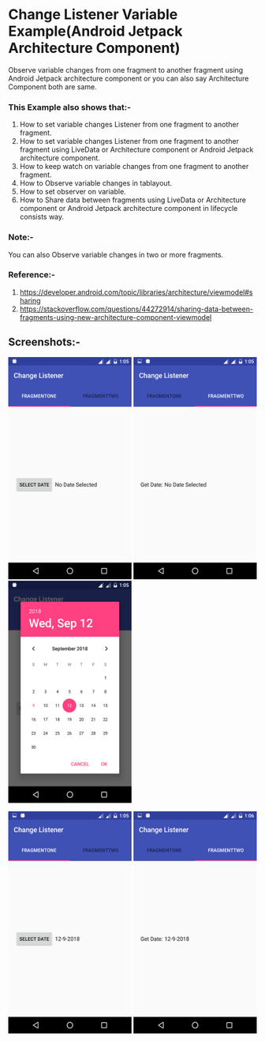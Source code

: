 # Change Listener Variable Example(Android Jetpack Architecture Component)

Observe variable changes from one fragment to another fragment using Android Jetpack architecture component or you can also say Architecture Component both are same.

### This Example also shows that:-

1) How to set variable changes Listener from one fragment to another fragment.
2) How to set variable changes Listener from one fragment to another fragment using LiveData or Architecture component or Android Jetpack architecture component.
3) How to keep watch on variable changes from one fragment to another fragment.
4) How to Observe variable changes in tablayout.
5) How to set observer on variable.
6) How to Share data between fragments using LiveData or Architecture component or Android Jetpack architecture component in lifecycle consists way.

### Note:-

You can also Observe variable changes in two or more fragments.

### Reference:- 

1) https://developer.android.com/topic/libraries/architecture/viewmodel#sharing
2) https://stackoverflow.com/questions/44272914/sharing-data-between-fragments-using-new-architecture-component-viewmodel

## Screenshots:-

<img src="Screenshots/Screenshot_20180909-130533.png" width="250" height="450" /> <img src="Screenshots/Screenshot_20180909-130539.png" width="250" height="450" /> <img src="Screenshots/Screenshot_20180909-130554.png" width="250" height="450" /> 

<img src="Screenshots/Screenshot_20180909-130600.png" width="250" height="450" /> <img src="Screenshots/Screenshot_20180909-130605.png" width="250" height="450" />
